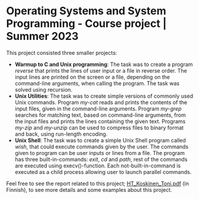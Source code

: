 # Operating Systems and System Programming - Course project | Summer 2023
This project consisted three smaller projects:
* **Warmup to C and Unix programming**: The task was to create a program _reverse_ that prints the lines of user input or a file in reverse order. The input lines are printed on the screen or a file, depending on the command-line arguments, when calling the program. The task was solved using recursion.
* **Unix Utilities**: The task was to create simple versions of commonly used Unix commands. Program _my-cat_ reads and prints the contents of the input files, given in the command-line arguments. Program _my-grep_ searches for matching text, based on command-line arguments, from the input files and prints the lines containing the given text. Programs _my-zip_ and _my-unzip_ can be used to compress files to binary format and back, using run-length encoding.
* **Unix Shell**: The task was to create a simple Unix Shell program called _wish_, that could execute commands given by the user. The commands given to program can be user inputs or lines from a file. The program has three built-in-commands: _exit_, _cd_ and _path_, rest of the commands are executed using execv()-function. Each not-built-in-command is executed as a child process allowing user to launch parallel commands.

Feel free to see the report related to this project; [HT_Koskinen_Toni.pdf](https://github.com/ToniKoskinen/Operating-Systems-and-System-Programming---Course-project/blob/main/HT_Koskinen_Toni.pdf) (in Finnish), to see more details and some examples about this project.
